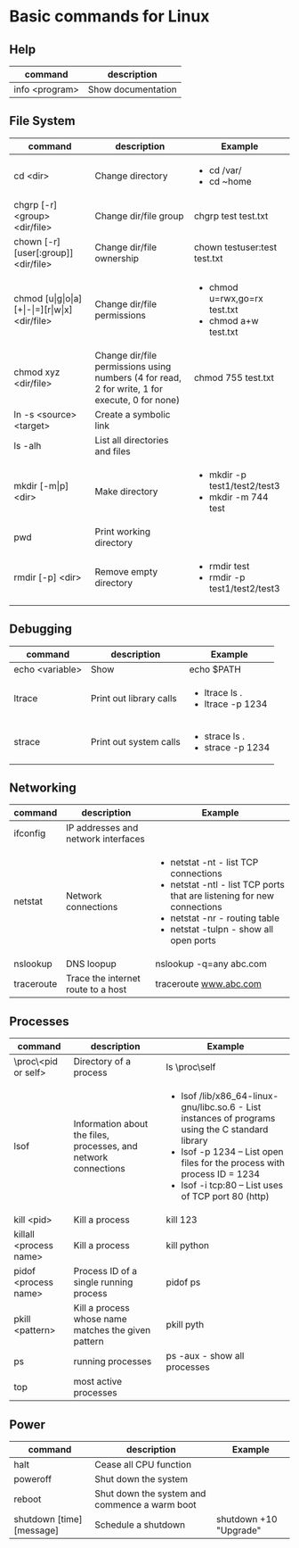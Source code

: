 # Basic commands for Linux

## Help
|command|description|
|-------|-----------|
|info \<program\>|Show documentation|info nslookup|

## File System
|command|description|Example|
|-------|-----------|-------|
|cd \<dir\>|Change directory|<ul><li>cd /var/</li><li>cd ~home</li></ul>|
|chgrp [-r] \<group\> \<dir/file\>|Change dir/file group|chgrp test test.txt|
|chown [-r] [user[:group]] \<dir/file\>|Change dir/file ownership|chown testuser:test test.txt|
|chmod [u\|g\|o\|a][+\|-\|=][r\|w\|x] \<dir/file\>|Change dir/file permissions|<ul><li>chmod u=rwx,go=rx test.txt</li><li>chmod a+w test.txt</li></ul>|
|chmod xyz \<dir/file\>|Change dir/file permissions using numbers (4 for read, 2 for write, 1 for execute, 0 for none)|chmod 755 test.txt|
|ln -s \<source\> \<target\>|Create a symbolic link||
|ls -alh|List all directories and files||
|mkdir [-m\|p] \<dir\>|Make directory|<ul><li>mkdir -p test1/test2/test3</li><li>mkdir -m 744 test</li></ul>|
|pwd|Print working directory||
|rmdir [-p] \<dir\>|Remove empty directory|<ul><li>rmdir test</li><li>rmdir -p test1/test2/test3</li></ul>|

## Debugging
|command|description|Example|
|-------|-----------|-------|
|echo \<variable\>|Show|echo $PATH|
|ltrace|Print out library calls|<ul><li>ltrace ls .</li><li>ltrace -p 1234</li></ul>|
|strace|Print out system calls|<ul><li>strace ls .</li><li>strace -p 1234</li></ul>|

## Networking
|command|description|Example|
|-------|-----------|-------|
|ifconfig|IP addresses and network interfaces||
|netstat|Network connections|<ul><li>netstat -nt - list TCP connections</li><li>netstat -ntl - list TCP ports that are listening for new connections</li><li>netstat -nr - routing table</li><li>netstat -tulpn - show all open ports</li></ul>|
|nslookup|DNS loopup|nslookup -q=any abc.com|
|traceroute|Trace the internet route to a host|traceroute www.abc.com|

## Processes
|command|description|Example|
|-------|-----------|-------|
|\proc\\<pid or self\>|Directory of a process|ls \proc\self|
|lsof|Information about the files, processes, and network connections|<ul><li>lsof /lib/x86_64-linux-gnu/libc.so.6 - List instances of programs using the C standard library</li><li>lsof -p 1234 – List open files for the process with process ID = 1234</li><li>lsof -i tcp:80 – List uses of TCP port 80 (http)</li><ul>|
|kill \<pid\>|Kill a process|kill 123|
|killall \<process name\>|Kill a process|kill python|
|pidof \<process name\>|Process ID of a single running process|pidof ps|
|pkill \<pattern\>|Kill a process whose name matches the given pattern|pkill pyth|
|ps|running processes|ps -aux - show all processes|
|top|most active processes||

## Power
|command|description|Example|
|-------|-----------|-------|
|halt|Cease all CPU function||
|poweroff|Shut down the system||
|reboot|Shut down the system and commence a warm boot||
|shutdown [time] [message]|Schedule a shutdown|shutdown +10 "Upgrade"|
